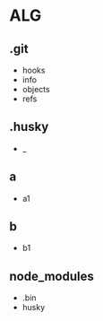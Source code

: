 # ALG

## .git

- hooks
- info
- objects
- refs

## .husky

- _

## a

- a1

## b

- b1

## node_modules

- .bin
- husky

